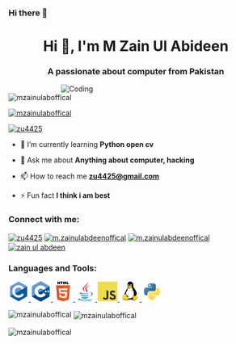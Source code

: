 ### Hi there 👋

<h1 align="center">Hi 👋, I'm M Zain Ul Abideen</h1>
<h3 align="center">A passionate  about   computer  from Pakistan</h3>
<img align="right" alt="Coding" width="400" src="https://cdn.dribbble.com/users/116207...">
<p align="left"> <img src="https://komarev.com/ghpvc/?username=mzainulaboffical&label=Profile%20views&color=0e75b6&style=flat" alt="mzainulaboffical" /> </p>

<p align="left"> <a href="https://github.com/ryo-ma/github-profile-trophy"><img src="https://github-profile-trophy.vercel.app/?username=mzainulaboffical" alt="mzainulaboffical" /></a> </p>

<p align="left"> <a href="https://twitter.com/zu4425" target="blank"><img src="https://img.shields.io/twitter/follow/zu4425?logo=twitter&style=for-the-badge" alt="zu4425" /></a> </p>

- 🌱 I’m currently learning **Python open cv**

- 💬 Ask me about **Anything about computer, hacking**

- 📫 How to reach me **zu4425@gmail.com**

- ⚡ Fun fact **I think i am best**

<h3 align="left">Connect with me:</h3>
<p align="left">
<a href="https://twitter.com/zu4425" target="blank"><img align="center" src="https://raw.githubusercontent.com/rahuldkjain/github-profile-readme-generator/master/src/images/icons/Social/twitter.svg" alt="zu4425" height="30" width="40" /></a>
<a href="https://fb.com/m.zainulabdeenoffical" target="blank"><img align="center" src="https://raw.githubusercontent.com/rahuldkjain/github-profile-readme-generator/master/src/images/icons/Social/facebook.svg" alt="m.zainulabdeenoffical" height="30" width="40" /></a>
<a href="https://instagram.com/m.zainulabdeenoffical" target="blank"><img align="center" src="https://raw.githubusercontent.com/rahuldkjain/github-profile-readme-generator/master/src/images/icons/Social/instagram.svg" alt="m.zainulabdeenoffical" height="30" width="40" /></a>
<a href="https://www.youtube.com/c/zain ul abdeen" target="blank"><img align="center" src="https://raw.githubusercontent.com/rahuldkjain/github-profile-readme-generator/master/src/images/icons/Social/youtube.svg" alt="zain ul abdeen" height="30" width="40" /></a>
</p>

<h3 align="left">Languages and Tools:</h3>
<p align="left"> <a href="https://www.cprogramming.com/" target="_blank" rel="noreferrer"> <img src="https://raw.githubusercontent.com/devicons/devicon/master/icons/c/c-original.svg" alt="c" width="40" height="40"/> </a> <a href="https://www.w3schools.com/cpp/" target="_blank" rel="noreferrer"> <img src="https://raw.githubusercontent.com/devicons/devicon/master/icons/cplusplus/cplusplus-original.svg" alt="cplusplus" width="40" height="40"/> </a> <a href="https://www.w3.org/html/" target="_blank" rel="noreferrer"> <img src="https://raw.githubusercontent.com/devicons/devicon/master/icons/html5/html5-original-wordmark.svg" alt="html5" width="40" height="40"/> </a> <a href="https://www.java.com" target="_blank" rel="noreferrer"> <img src="https://raw.githubusercontent.com/devicons/devicon/master/icons/java/java-original.svg" alt="java" width="40" height="40"/> </a> <a href="https://developer.mozilla.org/en-US/docs/Web/JavaScript" target="_blank" rel="noreferrer"> <img src="https://raw.githubusercontent.com/devicons/devicon/master/icons/javascript/javascript-original.svg" alt="javascript" width="40" height="40"/> </a> <a href="https://www.linux.org/" target="_blank" rel="noreferrer"> <img src="https://raw.githubusercontent.com/devicons/devicon/master/icons/linux/linux-original.svg" alt="linux" width="40" height="40"/> </a> <a href="https://www.python.org" target="_blank" rel="noreferrer"> <img src="https://raw.githubusercontent.com/devicons/devicon/master/icons/python/python-original.svg" alt="python" width="40" height="40"/> </a> </p>

<p><img align="left" src="https://github-readme-stats.vercel.app/api/top-langs?username=mzainulaboffical&show_icons=true&locale=en&layout=compact" alt="mzainulaboffical" /></p>

<p>&nbsp;<img align="center" src="https://github-readme-stats.vercel.app/api?username=mzainulaboffical&show_icons=true&locale=en" alt="mzainulaboffical" /></p>

<p><img align="center" src="https://github-readme-streak-stats.herokuapp.com/?user=mzainulaboffical&" alt="mzainulaboffical" /></p>
<!--
**Zainulabdeenoffical/Zainulabdeenoffical** is a ✨ _special_ ✨ repository because its `README.md` (this file) appears on your GitHub profile.

Here are some ideas to get you started:

- 🔭 I’m currently working on ...
- 🌱 I’m currently learning ...
- 👯 I’m looking to collaborate on ...
- 🤔 I’m looking for help with ...
- 💬 Ask me about ...
- 📫 How to reach me: ...
- 😄 Pronouns: ...
- ⚡ Fun fact: ...
-->
